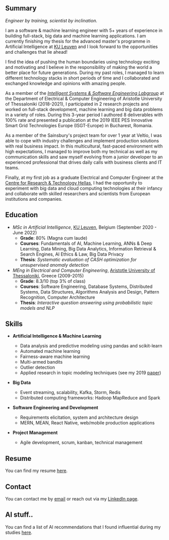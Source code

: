 ## Summary

*Engineer by training, scientist by inclination.*

I am a software & machine learning engineer with 5+ years of experience in building full-stack, big data and machine learning applications. I am currently finishing my thesis for the advanced master's programme in Artificial Intelligence at [KU Leuven](https://www.kuleuven.be/english/) and I look forward to the opportunities and challenges that lie ahead! 

I find the idea of pushing the human boundaries using technology exciting and motivating and I believe in the responsibility of making the world a better place for future generations. During my past roles, I managed to learn different technology stacks in short periods of time and I collaborated and exchanged knowledge and opinions with amazing people. 

As a member of the [*Intelligent Systems & Software Engineering Labgroup*](https://issel.ee.auth.gr/) at the Department of Electrical & Computer Engineering of Aristotle University of Thessaloniki (2018-2021), I participated in 2 research projects and worked on full-stack development, machine learning and big data problems in a variety of roles. During this 3-year period I authored 8 deliverables with 100% rate and presented a publication at the 2019 IEEE PES Innovative Smart Grid Technologies Europe (ISGT-Europe) in Bucharest, Romania.

As a member of the Sainsbury's project team for over 1 year at Veltio, I was able to cope with industry challenges and implement production solutions with real business impact. In this multicultural, fast-paced environment with high expectations, I managed to improve both my technical as well as my communication skills and saw myself evolving from a junior developer to an experienced professional that drives daily calls with business clients and IT teams.

Finally, at my first job as a graduate Electrical and Computer Engineer at the [Centre for Research & Technology Hellas](https://www.certh.gr/root.en.aspx), I had the opportunity to experiment with big data and cloud computing technologies at their infancy and collaborate with skilled researchers and scientists from European institutions and companies.


## Education
* *MSc in Artificial Intelligence*, [KU Leuven](https://www.kuleuven.be/english/), Belgium (September 2020 - June 2022)
  * **Grade**: 80% (Magna cum laude) 
  * **Courses**: Fundamentals of AI, Machine Learning, ANNs & Deep Learning, Data Mining, Big Data Analytics, Information Retrieval & Search Engines, AI Ethics & Law, Big Data Privacy
  * **Thesis**: *Systematic evaluation of CASH optimization for unsupervised anomaly detection*
* *MEng in Electrical and Computer Engineering*, [Aristotle University of Thessaloniki](https://www.auth.gr/en/), Greece (2009-2015)
  * **Grade**: 8.3/10 (top 3% of class)  
  * **Courses**: Software Engineering, Database Systems, Distributed Systems, Data Structures, Algorithms Analysis and Design, Pattern Recognition, Computer Architecture
  * **Thesis**: *Interactive question answering using probabilistic topic models and NLP*
## Skills
  * **Artificial Intelligence & Machine Learning**
    * Data analysis and predictive modeling using pandas and scikit-learn
    * Automated machine learning
    * Fairness-aware machine learning
    * Multi-armed bandits
    * Outlier detection
    * Applied research in topic modeling techniques (see my 2019 [paper](https://ieeexplore.ieee.org/document/8905611))
  * **Big Data**
    * Event streaming, scalability, Kafka, Storm, Redis
    * Distributed computing frameworks: Hadoop MapReduce and Spark

  * **Software Engineering and Development**
    * Requirements elicitation, system and architecture design 
    * MERN, MEAN, React Native, web/mobile production applications

* **Project Management**
    * Agile development, scrum, kanban, technical management

## Resume
You can find my resume [here](https://www.dropbox.com/s/p3ye0bcd1eie44t/resume.pdf?dl=0).

## Contact
You can contact me by [email](mailto:johneegr@gmail.com) or reach out via my [LinkedIn page](https://www.linkedin.com/in/ioannis-antoniadis/).

## AI stuff..
You can find a list of AI recommendations that I found influential during my studies [here](https://github.com/johnantonn/ai-reads).

<!--
**johnantonn/johnantonn** is a ✨ _special_ ✨ repository because its `README.md` (this file) appears on your GitHub profile.

Here are some ideas to get you started:

- 🔭 I’m currently working on ...
- 🌱 I’m currently learning ...
- 👯 I’m looking to collaborate on ...
- 🤔 I’m looking for help with ...
- 💬 Ask me about ...
- 📫 How to reach me: ...
- 😄 Pronouns: ...
- ⚡ Fun fact: ...
-->
